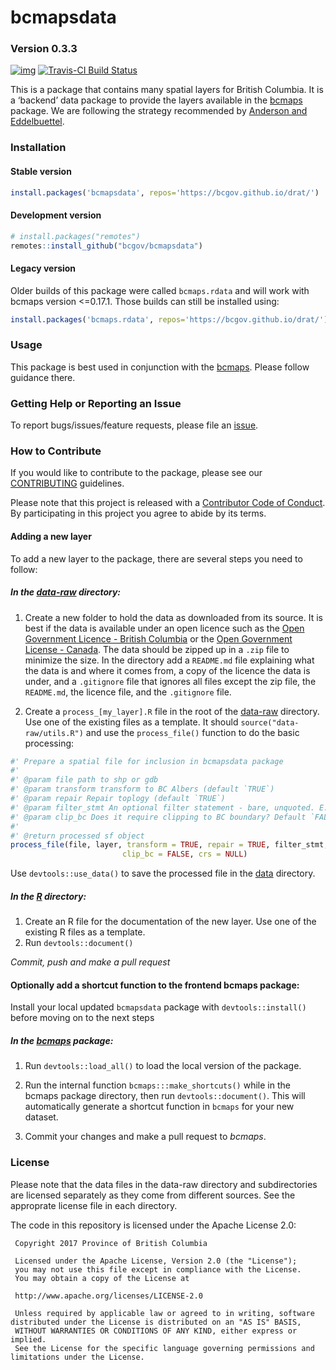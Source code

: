 
<!-- README.md is generated from README.Rmd. Please edit that file -->

# bcmapsdata

### Version 0.3.3

[![img](https://img.shields.io/badge/Lifecycle-Dormant-%23ff7f2a)](https://github.com/bcgov/repomountie/blob/master/doc/lifecycle-badges.md)
[![Travis-CI Build
Status](https://travis-ci.org/bcgov/bcmapsdata.svg?branch=master)](https://travis-ci.org/bcgov/bcmapsdata)

This is a package that contains many spatial layers for British
Columbia. It is a ‘backend’ data package to provide the layers available
in the [bcmaps](https://github.com/bcgov/bcmaps) package. We are
following the strategy recommended by [Anderson and
Eddelbuettel](https://journal.r-project.org/archive/2017/RJ-2017-026/index.html).

### Installation

#### Stable version

``` r
install.packages('bcmapsdata', repos='https://bcgov.github.io/drat/')
```

#### Development version

``` r
# install.packages("remotes")
remotes::install_github("bcgov/bcmapsdata")
```

#### Legacy version

Older builds of this package were called `bcmaps.rdata` and will work
with bcmaps version \<=0.17.1. Those builds can still be installed
using:

``` r
install.packages('bcmaps.rdata', repos='https://bcgov.github.io/drat/')
```

### Usage

This package is best used in conjunction with the
[bcmaps](https://github.com/bcgov/bcmaps). Please follow guidance there.

### Getting Help or Reporting an Issue

To report bugs/issues/feature requests, please file an
[issue](https://github.com/bcgov/%3Cpkg-name%3E/issues/).

### How to Contribute

If you would like to contribute to the package, please see our
[CONTRIBUTING](CONTRIBUTING.md) guidelines.

Please note that this project is released with a [Contributor Code of
Conduct](CODE_OF_CONDUCT.md). By participating in this project you agree
to abide by its terms.

#### Adding a new layer

To add a new layer to the package, there are several steps you need to
follow:

##### In the [data-raw](data-raw) directory:

1.  Create a new folder to hold the data as downloaded from its source.
    It is best if the data is available under an open licence such as
    the [Open Government Licence - British
    Columbia](https://www2.gov.bc.ca/gov/content?id=A519A56BC2BF44E4A008B33FCF527F61)
    or the [Open Government License -
    Canada](http://open.canada.ca/en/open-government-licence-canada).
    The data should be zipped up in a `.zip` file to minimize the size.
    In the directory add a `README.md` file explaining what the data is
    and where it comes from, a copy of the licence the data is under,
    and a `.gitignore` file that ignores all files except the zip file,
    the `README.md`, the licence file, and the `.gitignore` file.

2.  Create a `process_[my_layer].R` file in the root of the
    [data-raw](data-raw) directory. Use one of the existing files as a
    template. It should `source("data-raw/utils.R")` and use the
    `process_file()` function to do the basic processing:

<!-- end list -->

``` r
#' Prepare a spatial file for inclusion in bcmapsdata package
#'
#' @param file path to shp or gdb
#' @param transform transform to BC Albers (default `TRUE`)
#' @param repair Repair toplogy (default `TRUE`)
#' @param filter_stmt An optional filter statement - bare, unquoted. E.g., PRUID == 59
#' @param clip_bc Does it require clipping to BC boundary? Default `FALSE`
#'
#' @return processed sf object
process_file(file, layer, transform = TRUE, repair = TRUE, filter_stmt, 
                         clip_bc = FALSE, crs = NULL)
```

Use `devtools::use_data()` to save the processed file in the
[data](data) directory.

##### In the [R](R) directory:

1.  Create an R file for the documentation of the new layer. Use one of
    the existing R files as a template.
2.  Run `devtools::document()`

*Commit, push and make a pull request*

#### Optionally add a shortcut function to the frontend bcmaps package:

Install your local updated `bcmapsdata` package with
`devtools::install()` before moving on to the next steps

##### In the [bcmaps](https://github.com/bcgov/bcmaps) package:

1.  Run `devtools::load_all()` to load the local version of the package.

2.  Run the internal function `bcmaps:::make_shortcuts()` while in the
    bcmaps package directory, then run `devtools::document()`. This will
    automatically generate a shortcut function in `bcmaps` for your new
    dataset.

3.  Commit your changes and make a pull request to *bcmaps*.

### License

Please note that the data files in the data-raw directory and
subdirectories are licensed separately as they come from different
sources. See the approprate license file in each directory.

The code in this repository is licensed under the Apache License 2.0:

``` 
 Copyright 2017 Province of British Columbia
 
 Licensed under the Apache License, Version 2.0 (the "License");
 you may not use this file except in compliance with the License.
 You may obtain a copy of the License at
 
 http://www.apache.org/licenses/LICENSE-2.0
 
 Unless required by applicable law or agreed to in writing, software distributed under the License is distributed on an "AS IS" BASIS,
 WITHOUT WARRANTIES OR CONDITIONS OF ANY KIND, either express or implied.
 See the License for the specific language governing permissions and limitations under the License.
```
